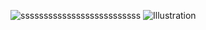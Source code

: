![ssssssssssssssssssssssssss](https://github.com/user-attachments/assets/6c3b8e9d-1afe-4008-aaaa-ce29bf1595e6)
![Illustration](https://github.com/user-attachments/assets/35618391-6549-411c-85a0-a34da0f22311)
